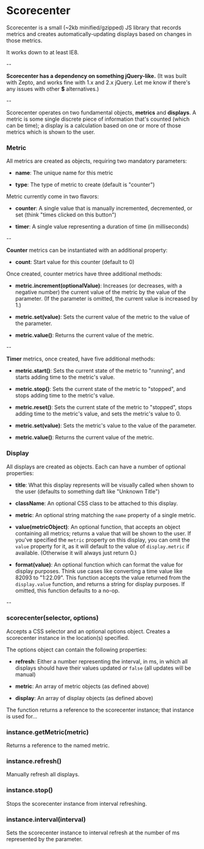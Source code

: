 # Scorecenter

Scorecenter is a small (~2kb minified/gzipped) JS library that records metrics and creates automatically-updating displays based on changes in those metrics.

It works down to at least IE8.

--

**Scorecenter has a dependency on something jQuery-like.** (It was built with Zepto, and works fine with 1.x and 2.x jQuery. Let me know if there's any issues with other **$** alternatives.)

--

Scorecenter operates on two fundamental objects, **metrics** and **displays**. A metric is some single discrete piece of information that's counted (which can be time); a display is a calculation based on one or more of those metrics which is shown to the user.

### **Metric**

All metrics are created as objects, requiring two mandatory parameters:

* **name**: The unique name for this metric

* **type**: The type of metric to create (default is "counter")

Metric currently come in two flavors:

* **counter**: A single value that is manually incremented, decremented, or set (think "times clicked on this button")

* **timer**: A single value representing a duration of time (in milliseconds)

--

**Counter** metrics can be instantiated with an additional property:

* **count**: Start value for this counter (default to 0)

Once created, counter metrics have three additional methods:

* **metric.increment(optionalValue)**: Increases (or decreases, with a negative number) the current value of the metric by the value of the parameter. (If the parameter is omitted, the current value is increased by 1.)

* **metric.set(value)**: Sets the current value of the metric to the value of the parameter.

* **metric.value()**: Returns the current value of the metric.

--

**Timer** metrics, once created, have five additional methods:

* **metric.start()**: Sets the current state of the metric to "running", and starts adding time to the metric's value.

* **metric.stop()**: Sets the current state of the metric to "stopped", and stops adding time to the metric's value.

* **metric.reset()**: Sets the current state of the metric to "stopped", stops adding time to the metric's value, and sets the metric's value to 0.

* **metric.set(value)**: Sets the metric's value to the value of the parameter.

* **metric.value()**: Returns the current value of the metric.


### **Display**

All displays are created as objects. Each can have a number of optional properties:

* **title**: What this display represents will be visually called when shown to the user (defaults to something daft like "Unknown Title")

* **className**: An optional CSS class to be attached to this display.

* **metric**: An optional string matching the `name` property of a single metric. 

* **value(metricObject)**: An optional function, that accepts an object containing all metrics; returns a value that will be shown to the user. If you've specified the `metric` property on this display, you can omit the `value` property for it, as it will default to the value of `display.metric` if available. (Otherwise it will always just return 0.)

* **format(value)**: An optional function which can format the value for display purposes. Think use cases like converting a time value like 82093 to "1:22.09". This function accepts the value returned from the `display.value` function, and returns a string for display purposes. If omitted, this function defaults to a no-op.

--

### **scorecenter(selector, options)**

Accepts a CSS selector and an optional options object. Creates a scorecenter instance in the location(s) specified. 

The options object can contain the following properties:

* **refresh**: Either a number representing the interval, in ms, in which all displays should have their values updated *or* `false` (all updates will be manual)

* **metric**: An array of metric objects (as defined above)

* **display**: An array of display objects (as defined above)

The function returns a reference to the scorecenter instance; that instance is used for...

### **instance.getMetric(metric)**

Returns a reference to the named metric.

### **instance.refresh()**

Manually refresh all displays.

### **instance.stop()**

Stops the scorecenter instance from interval refreshing.

### **instance.interval(interval)**

Sets the scorecenter instance to interval refresh at the number of ms represented by the parameter.
